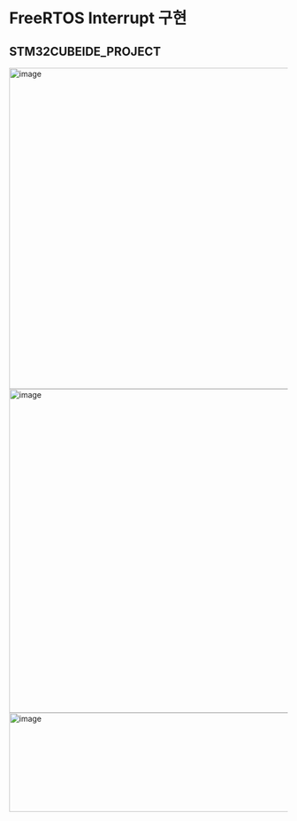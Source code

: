 # FreeRTOS Interrupt 구현
## STM32CUBEIDE_PROJECT

<img width="551" height="580" alt="image" src="https://github.com/user-attachments/assets/5d122fff-8fc1-4b85-a286-f456cfefcd60" />
<img width="646" height="585" alt="image" src="https://github.com/user-attachments/assets/956a5124-d105-4500-b74f-a26956e1a17a" />
<img width="650" height="179" alt="image" src="https://github.com/user-attachments/assets/592870b9-cc8f-49aa-9265-d6edb33697ab" />